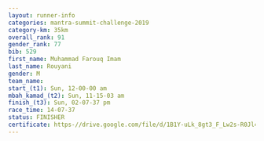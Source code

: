```yaml
---
layout: runner-info 
categories: mantra-summit-challenge-2019 
category-km: 35km 
overall_rank: 91
gender_rank: 77
bib: 529
first_name: Muhammad Farouq Imam
last_name: Rouyani
gender: M
team_name: 
start_(t1): Sun, 12-00-00 am
mbah_kamad_(t2): Sun, 11-15-03 am
finish_(t3): Sun, 02-07-37 pm
race_time: 14-07-37
status: FINISHER
certificate: https-//drive.google.com/file/d/1B1Y-uLk_8gt3_F_Lw2s-R0Jl46D2mHDk/view?usp=sharing
---
```

